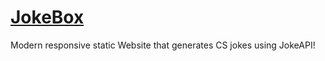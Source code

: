 
<h1>
  <a href="https://maggyprotasio.github.io/JokeBox/">JokeBox</a>
</h1>
Modern responsive static Website that generates CS jokes using JokeAPI!
